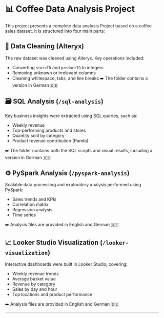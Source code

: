 # 📊 Coffee Data Analysis Project

This project presents a complete data analysis Project based on a coffee sales dataset. It is structured into four main parts:

## 🔧 Data Cleaning (Alteryx)
The raw dataset was cleaned using Alteryx. Key operations included:
- Converting `storeID` and `productID` to integers
- Removing unknown or irrelevant columns
- Cleaning whitespace, tabs, and line breaks
➡️ The folder contains a version in German 🇩🇪
## 🗃️ SQL Analysis (`/sql-analysis`)
Key business insights were extracted using SQL queries, such as:
- Weekly revenue
- Top-performing products and stores
- Quantity sold by category
- Product revenue contribution (Pareto)
  
➡️ The folder contains both the SQL scripts and visual results, including a version in German  🇩🇪

## ⚙️ PySpark Analysis (`/pyspark-analysis`)
Scalable data processing and exploratory analysis performed using PySpark:
- Sales trends and KPIs
- Correlation matrix
- Regression analysis
- Time series

➡️ Analysis files are provided in English and German  🇩🇪

## 📈 Looker Studio Visualization (`/looker-visualization`)
Interactive dashboards were built in Looker Studio, covering:
- Weekly revenue trends
- Average basket value
- Revenue by category
- Sales by day and hour
- Top locations and product performance

➡️ Analysis files are provided in English and German  🇩🇪

---

